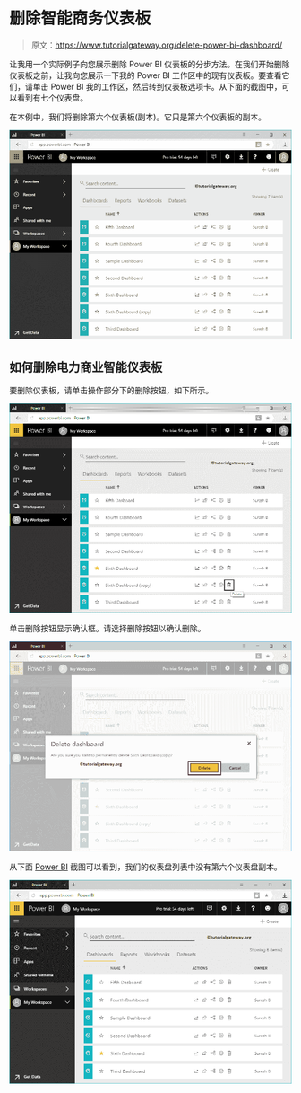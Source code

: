 # 删除智能商务仪表板

> 原文：<https://www.tutorialgateway.org/delete-power-bi-dashboard/>

让我用一个实际例子向您展示删除 Power BI 仪表板的分步方法。在我们开始删除仪表板之前，让我向您展示一下我的 Power BI 工作区中的现有仪表板。要查看它们，请单击 Power BI 我的工作区，然后转到仪表板选项卡。从下面的截图中，可以看到有七个仪表盘。

在本例中，我们将删除第六个仪表板(副本)。它只是第六个仪表板的副本。

![Delete Power BI Dashboard 1](img/47eabee95eb793ea6ba6c2909377aa76.png)

## 如何删除电力商业智能仪表板

要删除仪表板，请单击操作部分下的删除按钮，如下所示。

![Delete Power BI Dashboard 2](img/cf10905443fbe6505ed4e950d4c65f4d.png)

单击删除按钮显示确认框。请选择删除按钮以确认删除。

![Delete Power BI Dashboard 3](img/19f82a8c8a25f9c6de1d869f8a66d058.png)

从下面 [Power BI](https://www.tutorialgateway.org/power-bi-tutorial/) 截图可以看到，我们的仪表盘列表中没有第六个仪表盘副本。

![Delete Power BI Dashboard 4](img/627f7e16b94432e20148cd2d8a6f0165.png)